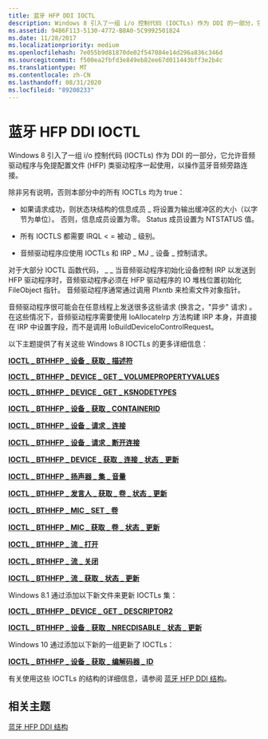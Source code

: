 ```yaml
---
title: 蓝牙 HFP DDI IOCTL
description: Windows 8 引入了一组 i/o 控制代码 (IOCTLs) 作为 DDI 的一部分，它允许音频驱动程序与免提配置文件 (HFP) 类驱动程序一起使用，以操作蓝牙音频旁路连接。
ms.assetid: 94B6F113-5130-4772-B8A0-5C9992501824
ms.date: 11/28/2017
ms.localizationpriority: medium
ms.openlocfilehash: 7e055b9d81870de02f547084e14d296a836c346d
ms.sourcegitcommit: f500ea2fbfd3e849eb82ee67d011443bff3e2b4c
ms.translationtype: MT
ms.contentlocale: zh-CN
ms.lasthandoff: 08/31/2020
ms.locfileid: "89208233"
---
```

# <a name="bluetooth-hfp-ddi-ioctls"></a>蓝牙 HFP DDI IOCTL


Windows 8 引入了一组 i/o 控制代码 (IOCTLs) 作为 DDI 的一部分，它允许音频驱动程序与免提配置文件 (HFP) 类驱动程序一起使用，以操作蓝牙音频旁路连接。

除非另有说明，否则本部分中的所有 IOCTLs 均为 true：

-   如果请求成功，则状态块结构的信息成员 \_ 将设置为输出缓冲区的大小（以字节为单位）。 否则，信息成员设置为零。 Status 成员设置为 NTSTATUS 值。

-   所有 IOCTLS 都需要 IRQL &lt; = 被动 \_ 级别。

-   音频驱动程序应使用 IOCTLs 和 IRP \_ MJ \_ 设备 \_ 控制请求。

对于大部分 IOCTL 函数代码， \_ \_ 当音频驱动程序初始化设备控制 IRP 以发送到 HFP 驱动程序时，音频驱动程序必须在 HFP 驱动程序的 IO 堆栈位置初始化 FileObject 指针。 音频驱动程序通常通过调用 Plxntb 来检索文件对象指针。

音频驱动程序很可能会在任意线程上发送很多这些请求 (换言之，"异步" 请求) 。 在这些情况下，音频驱动程序需要使用 IoAllocateIrp 方法构建 IRP 本身，并直接在 IRP 中设置字段，而不是调用 IoBuildDeviceIoControlRequest。

以下主题提供了有关这些 Windows 8 IOCTLs 的更多详细信息：

[**IOCTL \_ BTHHFP \_ 设备 \_ 获取 \_ 描述符**](/windows-hardware/drivers/ddi/bthhfpddi/ni-bthhfpddi-ioctl_bthhfp_device_get_descriptor)

[**IOCTL \_ BTHHFP \_ DEVICE \_ GET \_ VOLUMEPROPERTYVALUES**](/windows-hardware/drivers/ddi/bthhfpddi/ni-bthhfpddi-ioctl_bthhfp_device_get_volumepropertyvalues)

[**IOCTL \_ BTHHFP \_ DEVICE \_ GET \_ KSNODETYPES**](/windows-hardware/drivers/ddi/bthhfpddi/ni-bthhfpddi-ioctl_bthhfp_device_get_ksnodetypes)

[**IOCTL \_ BTHHFP \_ 设备 \_ 获取 \_ CONTAINERID**](/windows-hardware/drivers/ddi/bthhfpddi/ni-bthhfpddi-ioctl_bthhfp_device_get_containerid)

[**IOCTL \_ BTHHFP \_ 设备 \_ 请求 \_ 连接**](/windows-hardware/drivers/ddi/bthhfpddi/ni-bthhfpddi-ioctl_bthhfp_device_request_connect)

[**IOCTL \_ BTHHFP \_ 设备 \_ 请求 \_ 断开连接**](/windows-hardware/drivers/ddi/bthhfpddi/ni-bthhfpddi-ioctl_bthhfp_device_request_disconnect)

[**IOCTL \_ BTHHFP \_ DEVICE \_ 获取 \_ 连接 \_ 状态 \_ 更新**](/windows-hardware/drivers/ddi/bthhfpddi/ni-bthhfpddi-ioctl_bthhfp_device_get_connection_status_update)

[**IOCTL \_ BTHHFP \_ 扬声器 \_ 集 \_ 音量**](/windows-hardware/drivers/ddi/bthhfpddi/ni-bthhfpddi-ioctl_bthhfp_speaker_set_volume)

[**IOCTL \_ BTHHFP \_ 发言人 \_ 获取 \_ 卷 \_ 状态 \_ 更新**](/windows-hardware/drivers/ddi/bthhfpddi/ni-bthhfpddi-ioctl_bthhfp_speaker_get_volume_status_update)

[**IOCTL \_ BTHHFP \_ MIC \_ SET \_ 卷**](/windows-hardware/drivers/ddi/bthhfpddi/ni-bthhfpddi-ioctl_bthhfp_mic_set_volume)

[**IOCTL \_ BTHHFP \_ MIC \_ 获取 \_ 卷 \_ 状态 \_ 更新**](/windows-hardware/drivers/ddi/bthhfpddi/ni-bthhfpddi-ioctl_bthhfp_mic_get_volume_status_update)

[**IOCTL \_ BTHHFP \_ 流 \_ 打开**](/windows-hardware/drivers/ddi/bthhfpddi/ni-bthhfpddi-ioctl_bthhfp_stream_open)

[**IOCTL \_ BTHHFP \_ 流 \_ 关闭**](/windows-hardware/drivers/ddi/bthhfpddi/ni-bthhfpddi-ioctl_bthhfp_stream_close)

[**IOCTL \_ BTHHFP \_ 流 \_ 获取 \_ 状态 \_ 更新**](/windows-hardware/drivers/ddi/bthhfpddi/ni-bthhfpddi-ioctl_bthhfp_stream_get_status_update)

Windows 8.1 通过添加以下新文件来更新 IOCTLs 集：

[**IOCTL \_ BTHHFP \_ DEVICE \_ GET \_ DESCRIPTOR2**](/windows-hardware/drivers/ddi/bthhfpddi/ni-bthhfpddi-ioctl_bthhfp_device_get_descriptor2)

[**IOCTL \_ BTHHFP \_ 设备 \_ 获取 \_ NRECDISABLE \_ 状态 \_ 更新**](/windows-hardware/drivers/ddi/bthhfpddi/ni-bthhfpddi-ioctl_bthhfp_device_get_nrecdisable_status_update)

Windows 10 通过添加以下新的一组更新了 IOCTLs：

[**IOCTL \_ BTHHFP \_ 设备 \_ 获取 \_ 编解码器 \_ ID**](/windows-hardware/drivers/ddi/bthhfpddi/ni-bthhfpddi-ioctl_bthhfp_device_get_codec_id)

有关使用这些 IOCTLs 的结构的详细信息，请参阅 [蓝牙 HFP DDI 结构](bluetooth-hfp-ddi-structures.md)。

## <a name="span-idrelated_topicsspanrelated-topics"></a><span id="related_topics"></span>相关主题


[蓝牙 HFP DDI 结构](bluetooth-hfp-ddi-structures.md)

 

